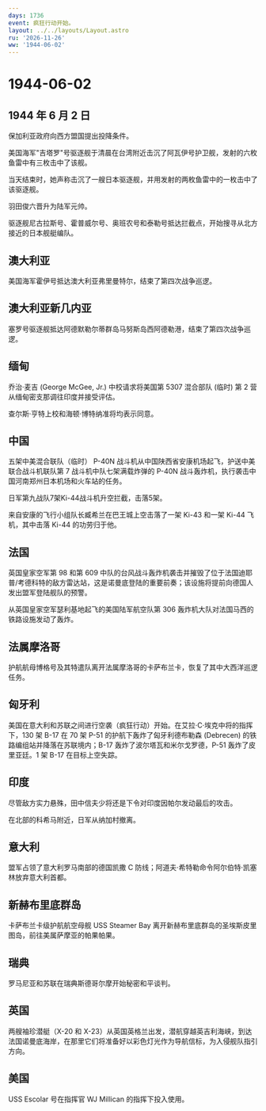```yaml
---
days: 1736
event: 疯狂行动开始。
layout: ../../layouts/Layout.astro
ru: '2026-11-26'
ww: '1944-06-02'
---
```


# 1944-06-02

## 1944 年 6 月 2 日

保加利亚政府向西方盟国提出投降条件。

美国海军"吉塔罗"号驱逐舰于清晨在台湾附近击沉了阿瓦伊号护卫舰，发射的六枚鱼雷中有三枚击中了该舰。

当天结束时，她声称击沉了一艘日本驱逐舰，并用发射的两枚鱼雷中的一枚击中了该驱逐舰。

羽田俊六晋升为陆军元帅。

驱逐舰尼古拉斯号、霍普威尔号、奥班农号和泰勒号抵达拦截点，开始搜寻从北方接近的日本舰艇编队。

## 澳大利亚

美国海军霍伊号抵达澳大利亚弗里曼特尔，结束了第四次战争巡逻。

## 澳大利亚新几内亚

塞罗号驱逐舰抵达阿德默勒尔蒂群岛马努斯岛西阿德勒港，结束了第四次战争巡逻。

## 缅甸

乔治·麦吉 (George McGee, Jr.) 中校请求将美国第 5307 混合部队 (临时) 第 2
营从缅甸密支那调往印度并接受评估。

查尔斯·亨特上校和海顿·博特纳准将均表示同意。

## 中国

五架中美混合联队（临时） P-40N
战斗机从中国陕西省安康机场起飞，护送中美联合战斗机联队第 7
战斗机中队七架满载炸弹的 P-40N
战斗轰炸机，执行袭击中国河南郑州日本机场和火车站的任务。

日军第九战队7架Ki-44战斗机升空拦截，击落5架。

来自安康的飞行小组队长臧希兰在巴王城上空击落了一架 Ki-43 和一架 Ki-44
飞机，其中击落 Ki-44 的功劳归于他。

## 法国

英国皇家空军第 98 和第 609
中队的台风战斗轰炸机袭击并摧毁了位于法国迪耶普/考德科特的敌方雷达站，这是诺曼底登陆的重要前奏；该设施将提前向德国人发出盟军登陆舰队的预警。

从英国皇家空军瑟利基地起飞的美国陆军航空队第 306
轰炸机大队对法国马西的铁路设施发动了轰炸。

## 法属摩洛哥

护航航母博格号及其特遣队离开法属摩洛哥的卡萨布兰卡，恢复了其中大西洋巡逻任务。

## 匈牙利

美国在意大利和苏联之间进行空袭（疯狂行动）开始。在艾拉·C·埃克中将的指挥下，130
架 B-17 在 70 架 P-51 的护航下轰炸了匈牙利德布勒森 (Debrecen)
的铁路编组站并降落在苏联境内；B-17 轰炸了波尔塔瓦和米尔戈罗德，P-51
轰炸了皮里亚廷。1 架 B-17 在目标上空失踪。

## 印度

尽管敌方实力悬殊，田中信夫少将还是下令对印度因帕尔发动最后的攻击。

在北部的科希马附近，日军从纳加村撤离。

## 意大利

盟军占领了意大利罗马南部的德国凯撒 C
防线；阿道夫·希特勒命令阿尔伯特·凯塞林放弃意大利首都。

## 新赫布里底群岛

卡萨布兰卡级护航航空母舰 USS Steamer Bay
离开新赫布里底群岛的圣埃斯皮里图岛，前往美属萨摩亚的帕果帕果。

## 瑞典

罗马尼亚和苏联在瑞典斯德哥尔摩开始秘密和平谈判。

## 英国

两艘袖珍潜艇（X-20 和
X-23）从英国英格兰出发，潜航穿越英吉利海峡，到达法国诺曼底海岸，在那里它们将准备好以彩色灯光作为导航信标，为入侵舰队指引方向。

## 美国

USS Escolar 号在指挥官 WJ Millican 的指挥下投入使用。